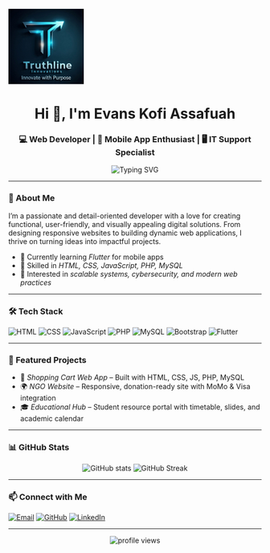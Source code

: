 <!-- Profile Banner -->
<img src="truthline.jpg" alt="my logo" width="150"/> <!-- You can replace this with your own banner -->

<h1 align="center">Hi 👋, I'm Evans Kofi Assafuah</h1>
<h3 align="center">💻 Web Developer | 📱 Mobile App Enthusiast | 🖥 IT Support Specialist</h3>

<!-- Typing Animation -->
<p align="center">
  <img src="https://readme-typing-svg.herokuapp.com?font=Fira+Code&weight=600&size=22&pause=1000&color=4F46E5&width=500&lines=Turning+ideas+into+reality!;Building+functional+and+beautiful+apps;Always+learning+new+technologies" alt="Typing SVG" />
</p>

---

### 🚀 About Me
I’m a passionate and detail-oriented developer with a love for creating functional, user-friendly, and visually appealing digital solutions. From designing responsive websites to building dynamic web applications, I thrive on turning ideas into impactful projects.

- 🌱 Currently learning *Flutter* for mobile apps  
- 🔧 Skilled in *HTML, CSS, JavaScript, PHP, MySQL*  
- 📌 Interested in *scalable systems, cybersecurity, and modern web practices*  

---

### 🛠 Tech Stack
![HTML](https://img.shields.io/badge/HTML5-E34F26?style=for-the-badge&logo=html5&logoColor=white)
![CSS](https://img.shields.io/badge/CSS3-1572B6?style=for-the-badge&logo=css3&logoColor=white)
![JavaScript](https://img.shields.io/badge/JavaScript-323330?style=for-the-badge&logo=javascript&logoColor=F7DF1E)
![PHP](https://img.shields.io/badge/PHP-777BB4?style=for-the-badge&logo=php&logoColor=white)
![MySQL](https://img.shields.io/badge/MySQL-005C84?style=for-the-badge&logo=mysql&logoColor=white)
![Bootstrap](https://img.shields.io/badge/Bootstrap-563D7C?style=for-the-badge&logo=bootstrap&logoColor=white)
![Flutter](https://img.shields.io/badge/Flutter-02569B?style=for-the-badge&logo=flutter&logoColor=white)

---

### 📌 Featured Projects
- 🛒 *Shopping Cart Web App* – Built with HTML, CSS, JS, PHP, MySQL  
- 🌍 *NGO Website* – Responsive, donation-ready site with MoMo & Visa integration  
- 🎓 *Educational Hub* – Student resource portal with timetable, slides, and academic calendar  

---

### 📊 GitHub Stats
<p align="center">
  <img src="https://github-readme-stats.vercel.app/api?username=evanskofiassafuah&show_icons=true&theme=tokyonight" alt="GitHub stats" />
  <img src="https://github-readme-streak-stats.herokuapp.com/?user=evanskofiassafuah&theme=tokyonight" alt="GitHub Streak" />
</p>

---

### 📫 Connect with Me
[![Email](https://img.shields.io/badge/Email-D14836?style=for-the-badge&logo=gmail&logoColor=white)](mailto:evanskofiassafuah@gmail.com)
[![GitHub](https://img.shields.io/badge/GitHub-181717?style=for-the-badge&logo=github&logoColor=white)](https://github.com/evanskofiassafuah)
[![LinkedIn](https://img.shields.io/badge/LinkedIn-0A66C2?style=for-the-badge&logo=linkedin&logoColor=white)](https://www.linkedin.com/in/evans-kofi-assafuah-361333370?utm_source=share&utm_campaign=share_via&utm_content=profile&utm_medium=ios_app)

---

<p align="center">
  <img src="https://komarev.com/ghpvc/?username=YourUsername&label=Profile+Views&color=blue&style=for-the-badge" alt="profile views" />
</p>
